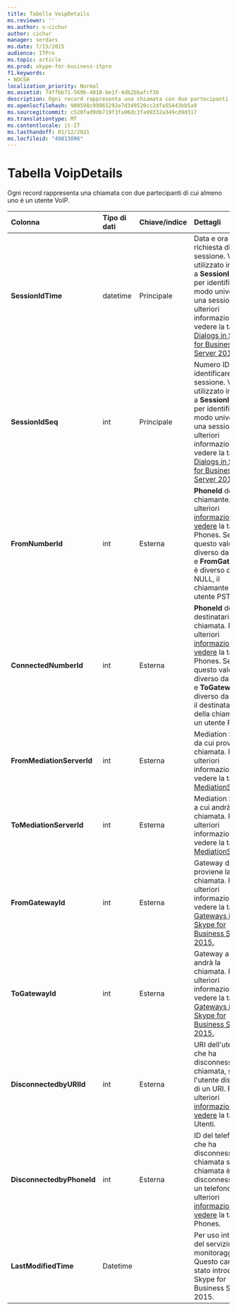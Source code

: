 ```yaml
---
title: Tabella VoipDetails
ms.reviewer: ''
ms.author: v-cichur
author: cichur
manager: serdars
ms.date: 7/15/2015
audience: ITPro
ms.topic: article
ms.prod: skype-for-business-itpro
f1.keywords:
- NOCSH
localization_priority: Normal
ms.assetid: 74ffbb71-569b-4018-be1f-4db2bbafcf36
description: Ogni record rappresenta una chiamata con due partecipanti di cui almeno uno è un utente VoIP.
ms.openlocfilehash: 900598c99965292e7d349520cc2dfa55443bb5a9
ms.sourcegitcommit: c528fad9db719f3fa96dc3fa99332a349cd9d317
ms.translationtype: MT
ms.contentlocale: it-IT
ms.lasthandoff: 01/12/2021
ms.locfileid: "49813096"
---
```

# <a name="voipdetails-table"></a>Tabella VoipDetails
 
Ogni record rappresenta una chiamata con due partecipanti di cui almeno uno è un utente VoIP.
  
|**Colonna**|**Tipo di dati**|**Chiave/indice**|**Dettagli**|
|:-----|:-----|:-----|:-----|
|**SessionIdTime** <br/> |datetime  <br/> |Principale  <br/> |Data e ora della richiesta di sessione. Valore utilizzato insieme a **SessionIdSeq** per identificare in modo univoco una sessione. Per ulteriori informazioni, vedere la tabella [Dialogs in Skype for Business Server 2015.](dialogs.md) <br/> |
|**SessionIdSeq** <br/> |int  <br/> |Principale  <br/> |Numero ID per identificare la sessione. Valore utilizzato insieme a **SessionIdTime** per identificare in modo univoco una sessione. Per ulteriori informazioni, vedere la tabella [Dialogs in Skype for Business Server 2015.](dialogs.md) <br/> |
|**FromNumberId** <br/> |int  <br/> |Esterna  <br/> |**PhoneId** del chiamante. Per ulteriori [informazioni, vedere](phones.md) la tabella Phones. Se questo valore è diverso da NULL e **FromGatewayId** è diverso da NULL, il chiamante è un utente PSTN. <br/> |
|**ConnectedNumberId** <br/> |int  <br/> |Esterna  <br/> |**PhoneId** del destinatario della chiamata. Per ulteriori [informazioni, vedere](phones.md) la tabella Phones. Se questo valore è diverso da NULL e **ToGatewayId** è diverso da NULL, il destinatario della chiamata è un utente PSTN. <br/> |
|**FromMediationServerId** <br/> |int  <br/> |Esterna  <br/> |Mediation Server da cui proviene la chiamata. Per ulteriori informazioni, vedere la tabella [MediationServers.](mediationservers.md) <br/> |
|**ToMediationServerId** <br/> |int  <br/> |Esterna  <br/> |Mediation Server a cui andrà la chiamata. Per ulteriori informazioni, vedere la tabella [MediationServers.](mediationservers.md) <br/> |
|**FromGatewayId** <br/> |int  <br/> |Esterna  <br/> |Gateway da cui proviene la chiamata. Per ulteriori informazioni, vedere la tabella [Gateways in Skype for Business Server 2015.](gateways.md) <br/> |
|**ToGatewayId** <br/> |int  <br/> |Esterna  <br/> |Gateway a cui andrà la chiamata. Per ulteriori informazioni, vedere la tabella [Gateways in Skype for Business Server 2015.](gateways.md) <br/> |
|**DisconnectedbyURIId** <br/> |int  <br/> |Esterna  <br/> |URI dell'utente che ha disconnesso la chiamata, se l'utente dispone di un URI. Per ulteriori [informazioni, vedere](users.md) la tabella Utenti. <br/> |
|**DisconnectedbyPhoneId** <br/> |int  <br/> |Esterna  <br/> |ID del telefono che ha disconnesso la chiamata se la chiamata è stata disconnessa da un telefono. Per ulteriori [informazioni, vedere](phones.md) la tabella Phones. <br/> |
|**LastModifiedTime** <br/> |Datetime  <br/> ||Per uso interno del servizio di monitoraggio.  <br/> Questo campo è stato introdotto in Skype for Business Server 2015.  <br/> |
   

